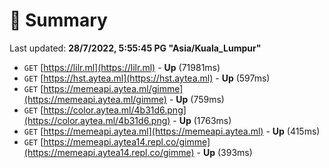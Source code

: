 # 📖 Summary
Last updated: **28/7/2022, 5:55:45 PG "Asia/Kuala_Lumpur"**

- `GET` [https://lilr.ml](https://lilr.ml) - **Up** (71981ms)
- `GET` [https://hst.aytea.ml](https://hst.aytea.ml) - **Up** (597ms)
- `GET` [https://memeapi.aytea.ml/gimme](https://memeapi.aytea.ml/gimme) - **Up** (759ms)
- `GET` [https://color.aytea.ml/4b31d6.png](https://color.aytea.ml/4b31d6.png) - **Up** (1763ms)
- `GET` [https://memeapi.aytea.ml](https://memeapi.aytea.ml) - **Up** (415ms)
- `GET` [https://memeapi.aytea14.repl.co/gimme](https://memeapi.aytea14.repl.co/gimme) - **Up** (393ms)

